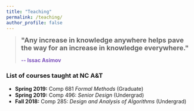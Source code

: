 ```yaml
---
title: "Teaching"
permalink: /teaching/
author_profile: false
---
```


> <font size = "4">**"**Any increase in knowledge anywhere helps pave the way for an increase in knowledge everywhere.**"**</font> 
>
>    <font color = "#7e54bd"><b>-- Issac Asimov</b></font>  

### List of courses taught at NC A&T

* **Spring 2019:** Comp 681 *Formal Methods* (Graduate)
* **Spring 2019:** Comp 496: *Senior Design* (Undergrad)
* **Fall 2018:** Comp 285: *Design and Analysis of Algorithms* (Undergrad)
